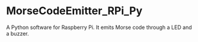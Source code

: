 # MorseCodeEmitter_RPi_Py
A Python software for Raspberry Pi. It emits Morse code through a LED and a buzzer.

